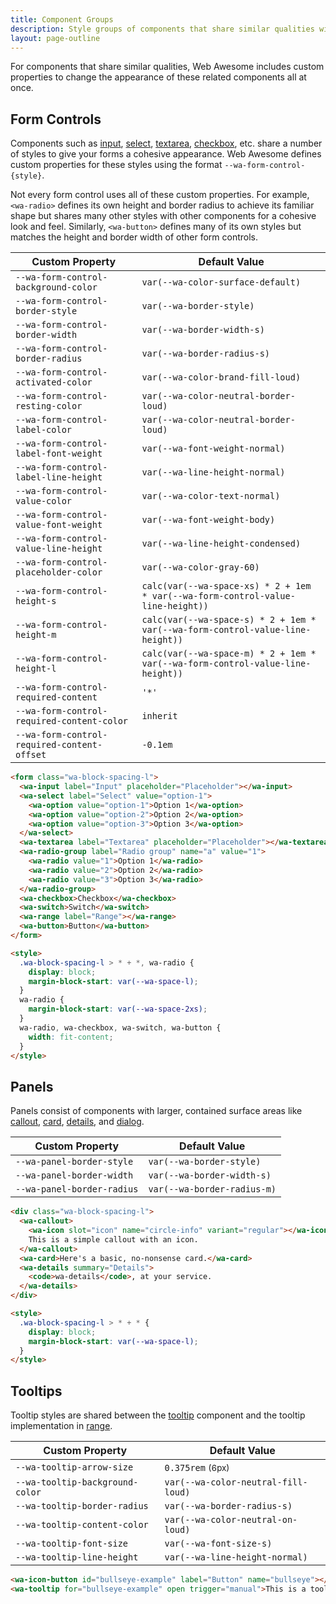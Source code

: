 ```yaml
---
title: Component Groups
description: Style groups of components that share similar qualities with these Web Awesome custom properties.
layout: page-outline
---
```


For components that share similar qualities, Web Awesome includes custom properties to change the appearance of these related components all at once.

## Form Controls

Components such as [input](/docs/components/input), [select](/docs/components/select), [textarea](/docs/components/textarea), [checkbox](/docs/components/checkbox), etc. share a number of styles to give your forms a cohesive appearance. Web Awesome defines custom properties for these styles using the format `--wa-form-control-{style}`.

Not every form control uses all of these custom properties. For example, `<wa-radio>` defines its own height and border radius to achieve its familiar shape but shares many other styles with other components for a cohesive look and feel. Similarly, `<wa-button>` defines many of its own styles but matches the height and border width of other form controls.

| Custom Property                             | Default Value                                                                                     |
| ------------------------------------------- | ------------------------------------------------------------------------------------------------- |
| `--wa-form-control-background-color`        | `var(--wa-color-surface-default)`                                                                 |
| `--wa-form-control-border-style`            | `var(--wa-border-style)`                                                                          |
| `--wa-form-control-border-width`            | `var(--wa-border-width-s)`                                                                        |
| `--wa-form-control-border-radius`           | `var(--wa-border-radius-s)`                                                                       |
| `--wa-form-control-activated-color`         | `var(--wa-color-brand-fill-loud)`                                                                 |
| `--wa-form-control-resting-color`           | `var(--wa-color-neutral-border-loud)`                                                             |
| `--wa-form-control-label-color`             | `var(--wa-color-neutral-border-loud)`                                                             |
| `--wa-form-control-label-font-weight`       | `var(--wa-font-weight-normal)`                                                                    |
| `--wa-form-control-label-line-height`       | `var(--wa-line-height-normal)`                                                                    |
| `--wa-form-control-value-color`             | `var(--wa-color-text-normal)`                                                                     |
| `--wa-form-control-value-font-weight`       | `var(--wa-font-weight-body)`                                                                      |
| `--wa-form-control-value-line-height`       | `var(--wa-line-height-condensed)`                                                                 |
| `--wa-form-control-placeholder-color`       | `var(--wa-color-gray-60)`                                                                         |
| `--wa-form-control-height-s`                | `calc(var(--wa-space-xs) * 2 + 1em * var(--wa-form-control-value-line-height))` |
| `--wa-form-control-height-m`                | `calc(var(--wa-space-s) * 2 + 1em * var(--wa-form-control-value-line-height))`  |
| `--wa-form-control-height-l`                | `calc(var(--wa-space-m) * 2 + 1em * var(--wa-form-control-value-line-height))`  |
| `--wa-form-control-required-content`        | `'*'`                                                                                             |
| `--wa-form-control-required-content-color`  | `inherit`                                                                                         |
| `--wa-form-control-required-content-offset` | `-0.1em`                                                                                          |

```html {.example}
<form class="wa-block-spacing-l">
  <wa-input label="Input" placeholder="Placeholder"></wa-input>
  <wa-select label="Select" value="option-1">
    <wa-option value="option-1">Option 1</wa-option>
    <wa-option value="option-2">Option 2</wa-option>
    <wa-option value="option-3">Option 3</wa-option>
  </wa-select>
  <wa-textarea label="Textarea" placeholder="Placeholder"></wa-textarea>
  <wa-radio-group label="Radio group" name="a" value="1">
    <wa-radio value="1">Option 1</wa-radio>
    <wa-radio value="2">Option 2</wa-radio>
    <wa-radio value="3">Option 3</wa-radio>
  </wa-radio-group>
  <wa-checkbox>Checkbox</wa-checkbox>
  <wa-switch>Switch</wa-switch>
  <wa-range label="Range"></wa-range>
  <wa-button>Button</wa-button>
</form>

<style>
  .wa-block-spacing-l > * + *, wa-radio {
    display: block;
    margin-block-start: var(--wa-space-l);
  }
  wa-radio {
    margin-block-start: var(--wa-space-2xs);
  }
  wa-radio, wa-checkbox, wa-switch, wa-button {
    width: fit-content;
  }
</style>
```

## Panels

Panels consist of components with larger, contained surface areas like [callout](/docs/components/callout), [card](/docs/components/card), [details](/docs/components/details), and [dialog](/docs/components/dialog).

| Custom Property            | Default Value               |
| -------------------------- | --------------------------- |
| `--wa-panel-border-style`  | `var(--wa-border-style)`    |
| `--wa-panel-border-width`  | `var(--wa-border-width-s)`  |
| `--wa-panel-border-radius` | `var(--wa-border-radius-m)` |

```html {.example}
<div class="wa-block-spacing-l">
  <wa-callout>
    <wa-icon slot="icon" name="circle-info" variant="regular"></wa-icon>
    This is a simple callout with an icon.
  </wa-callout>
  <wa-card>Here's a basic, no-nonsense card.</wa-card>
  <wa-details summary="Details">
    <code>wa-details</code>, at your service.
  </wa-details>
</div>

<style>
  .wa-block-spacing-l > * + * {
    display: block;
    margin-block-start: var(--wa-space-l);
  }
</style>
```

## Tooltips

Tooltip styles are shared between the [tooltip](/docs/components/tooltip) component and the tooltip implementation in [range](/docs/components/range).

| Custom Property              | Default Value                       |
| ---------------------------- | ----------------------------------- |
| `--wa-tooltip-arrow-size`    | `0.375rem` <small>(6px)</small>     |
| `--wa-tooltip-background-color`    | `var(--wa-color-neutral-fill-loud)` |
| `--wa-tooltip-border-radius` | `var(--wa-border-radius-s)`         |
| `--wa-tooltip-content-color` | `var(--wa-color-neutral-on-loud)`   |
| `--wa-tooltip-font-size`     | `var(--wa-font-size-s)`             |
| `--wa-tooltip-line-height`   | `var(--wa-line-height-normal)`      |

```html {.example}
<wa-icon-button id="bullseye-example" label="Button" name="bullseye"></wa-icon-button>
<wa-tooltip for="bullseye-example" open trigger="manual">This is a tooltip</wa-tooltip>
```

